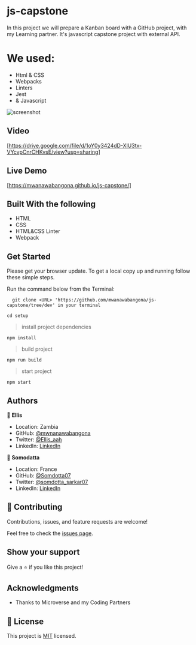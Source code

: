 
# js-capstone

In this project we will prepare a Kanban board with a GitHub project, with my Learning partner. 
It's javascript capstone project with external API.



# We used:
- Html & CSS
- Webpacks
- Linters
- Jest
- & Javascript




![screenshot](https://user-images.githubusercontent.com/84907743/142683569-db8f636b-d29c-43c4-a687-4d7f66351177.png)
## Video

[https://drive.google.com/file/d/1oY0y3424dD-XlU3tx-VYcvpCnrCHKvsE/view?usp=sharing]

 

## Live Demo

[https://mwanawabangona.github.io/js-capstone/]
 
## Built With the following

- HTML
- CSS
- HTML&CSS Linter
- Webpack

## Get Started

Please get your browser update.
To get a local copy up and running follow these simple steps.

Run the command below from the Terminal:

      git clone <URL> 'https://github.com/mwanawabangona/js-capstone/tree/dev' in your terminal

	 
  ```cd setup```

> install project dependencies

  ```npm install```

> build project

  ```npm run build```

> start project

  ```npm start```




## Authors

👤 **Ellis**

- Location: Zambia
- GitHub: [@mwnanawabangona](https://github.com/mwanawabangona)
- Twitter: [@Ellis_aah](https://twitter.com/Ellis-aah)
- LinkedIn: [LinkedIn](https://www.linkedin.com/)


👤 **Somodatta**

- Location: France
- GitHub: [@Somdotta07](https://github.com/Somdotta07)
- Twitter: [@somdotta_sarkar07](https://twitter.com/somdotta_sarkar)
- LinkedIn: [LinkedIn](https://www.linkedin.com/)


## 🤝 Contributing

Contributions, issues, and feature requests are welcome!

Feel free to check the [issues page](https://github.com/mwanawabangona/js-capstone/issues).

## Show your support

Give a ⭐️ if you like this project!

## Acknowledgments

- Thanks to Microverse and my Coding Partners

## 📝 License

This project is [MIT](./MIT.md) licensed.

